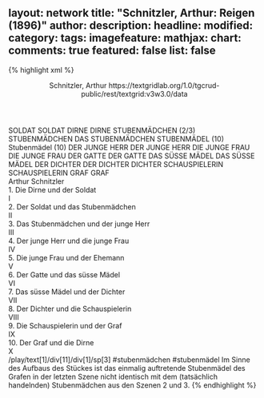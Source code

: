 layout: network
title: "Schnitzler, Arthur: Reigen (1896)"
author:
description:
headline:
modified:
category:
tags:
imagefeature:
mathjax:
chart:
comments: true
featured: false
list: false
---
{% highlight xml %}
<?xml-model href="https://raw.githubusercontent.com/DLiNa/project/master/rules/lina.rnc"?><?xml-model href="https://raw.githubusercontent.com/DLiNa/project/master/rules/lina.sch"?>
<play xmlns="http://lina.digital">
  <header>
    <title>Reigen</title>
    <subtitle/>
    <genretitle/>
    <author>Schnitzler, Arthur</author>
    <date when="1896" type="written"/>
  	<date when="1902" type="print"/>
  	<date when="1920" type="premiere"/>
  	<source>https://textgridlab.org/1.0/tgcrud-public/rest/textgrid:v3w3.0/data</source>
  </header>
  <personae>
    <character>
      <name>SOLDAT</name>
      <alias xml:id="soldat">
        <name>SOLDAT</name>
      </alias>
    </character>
    <character>
      <name>DIRNE</name>
      <alias xml:id="dirne">
        <name>DIRNE</name>
      </alias>
    </character>
    <character>
      <name>STUBENMÄDCHEN (2/3)</name>
      <alias xml:id="stubenmädchen">
        <name>STUBENMÄDCHEN</name>
      </alias>
    	<alias xml:id="das_stubenmädchen">
    		<name>DAS STUBENMÄDCHEN</name>
    	</alias>
    </character>
  	<character>
  		<name>STUBENMÄDEL (10)</name>
  		<alias xml:id="stubenmädel">
  			<name>Stubenmädel (10)</name>
  		</alias>
  	</character>
    <character>
      <name>DER JUNGE HERR</name>
      <alias xml:id="der_junge_herr">
        <name>DER JUNGE HERR</name>
      </alias>
    </character>
    <character>
      <name>DIE JUNGE FRAU</name>
      <alias xml:id="die_junge_frau">
        <name>DIE JUNGE FRAU</name>
      </alias>
    </character>
    <character>
      <name>DER GATTE</name>
      <alias xml:id="der_gatte">
        <name>DER GATTE</name>
      </alias>
    </character>
    <character>
      <name>DAS SÜSSE MÄDEL</name>
      <alias xml:id="das_süsse_mädel">
        <name>DAS SÜSSE MÄDEL</name>
      </alias>
    </character>
    <character>
      <name>DER DICHTER</name>
      <alias xml:id="der_dichter">
        <name>DER DICHTER</name>
      </alias>
    	<alias xml:id="dichter">
    		<name>DICHTER</name>
    	</alias>
    </character>
    <character>
      <name>SCHAUSPIELERIN</name>
      <alias xml:id="schauspielerin">
        <name>SCHAUSPIELERIN</name>
      </alias>
    </character>
    <character>
      <name>GRAF</name>
      <alias xml:id="graf">
        <name>GRAF</name>
      </alias>
    </character>
  </personae>
  <text>
    <div>
      <head>Arthur Schnitzler</head>
    </div>
    <div>
      <head>1. Die Dirne und der Soldat</head>
      <div>
        <head>I</head>
        <sp who="#soldat">
          <amount n="33" unit="speech_acts"/>
          <amount n="269" unit="words"/>
          <amount n="31" unit="lines"/>
          <amount n="1195" unit="chars"/>
        </sp>
        <sp who="#dirne">
          <amount n="33" unit="speech_acts"/>
          <amount n="290" unit="words"/>
          <amount n="32" unit="lines"/>
          <amount n="1488" unit="chars"/>
        </sp>
      </div>
    </div>
    <div>
      <head>2. Der Soldat und das Stubenmädchen</head>
      <div>
        <head>II</head>
        <sp who="#stubenmädchen">
          <amount n="47" unit="speech_acts"/>
          <amount n="469" unit="words"/>
          <amount n="44" unit="lines"/>
          <amount n="2304" unit="chars"/>
        </sp>
        <sp who="#soldat">
          <amount n="48" unit="speech_acts"/>
          <amount n="501" unit="words"/>
          <amount n="42" unit="lines"/>
          <amount n="2473" unit="chars"/>
        </sp>
      </div>
    </div>
    <div>
      <head>3. Das Stubenmädchen und der junge Herr</head>
      <div>
        <head>III</head>
        <sp who="#das_stubenmädchen">
          <amount n="34" unit="speech_acts"/>
          <amount n="190" unit="words"/>
          <amount n="28" unit="lines"/>
          <amount n="1063" unit="chars"/>
        </sp>
        <sp who="#der_junge_herr">
          <amount n="39" unit="speech_acts"/>
          <amount n="546" unit="words"/>
          <amount n="27" unit="lines"/>
          <amount n="2757" unit="chars"/>
        </sp>
      </div>
    </div>
    <div>
      <head>4. Der junge Herr und die junge Frau</head>
      <div>
        <head>IV</head>
        <sp who="#die_junge_frau">
          <amount n="121" unit="speech_acts"/>
          <amount n="1119" unit="words"/>
          <amount n="96" unit="lines"/>
          <amount n="6037" unit="chars"/>
        </sp>
        <sp who="#der_junge_herr">
          <amount n="122" unit="speech_acts"/>
          <amount n="1308" unit="words"/>
          <amount n="100" unit="lines"/>
          <amount n="6653" unit="chars"/>
        </sp>
      </div>
    </div>
    <div>
      <head>5. Die junge Frau und der Ehemann</head>
      <div>
        <head>V</head>
        <sp who="#die_junge_frau">
          <amount n="68" unit="speech_acts"/>
          <amount n="458" unit="words"/>
          <amount n="64" unit="lines"/>
          <amount n="2423" unit="chars"/>
        </sp>
        <sp who="#der_gatte">
          <amount n="67" unit="speech_acts"/>
          <amount n="1206" unit="words"/>
          <amount n="44" unit="lines"/>
          <amount n="6429" unit="chars"/>
        </sp>
      </div>
    </div>
    <div>
      <head>6. Der Gatte und das süsse Mädel</head>
      <div>
        <head>VI</head>
        <sp who="#der_gatte">
          <amount n="131" unit="speech_acts"/>
          <amount n="1253" unit="words"/>
          <amount n="115" unit="lines"/>
          <amount n="6425" unit="chars"/>
        </sp>
        <sp who="#das_süsse_mädel">
          <amount n="129" unit="speech_acts"/>
          <amount n="1223" unit="words"/>
          <amount n="110" unit="lines"/>
          <amount n="6263" unit="chars"/>
        </sp>
      </div>
    </div>
    <div>
      <head>7. Das süsse Mädel und der Dichter</head>
      <div>
        <head>VII</head>
        <sp who="#der_dichter">
          <amount n="83" unit="speech_acts"/>
          <amount n="1339" unit="words"/>
          <amount n="59" unit="lines"/>
          <amount n="7116" unit="chars"/>
        </sp>
        <sp who="#das_süsse_mädel">
          <amount n="82" unit="speech_acts"/>
          <amount n="667" unit="words"/>
          <amount n="77" unit="lines"/>
          <amount n="3351" unit="chars"/>
        </sp>
      </div>
    </div>
    <div>
      <head>8. Der Dichter und die Schauspielerin</head>
      <div>
        <head>VIII</head>
        <sp who="#dichter">
          <amount n="88" unit="speech_acts"/>
          <amount n="800" unit="words"/>
          <amount n="74" unit="lines"/>
          <amount n="4165" unit="chars"/>
        </sp>
        <sp who="#schauspielerin">
          <amount n="89" unit="speech_acts"/>
          <amount n="766" unit="words"/>
          <amount n="82" unit="lines"/>
          <amount n="4021" unit="chars"/>
        </sp>
      </div>
    </div>
    <div>
      <head>9. Die Schauspielerin und der Graf</head>
      <div>
        <head>IX</head>
        <sp who="#schauspielerin">
          <amount n="83" unit="speech_acts"/>
          <amount n="800" unit="words"/>
          <amount n="72" unit="lines"/>
          <amount n="4155" unit="chars"/>
        </sp>
        <sp who="#graf">
          <amount n="81" unit="speech_acts"/>
          <amount n="1298" unit="words"/>
          <amount n="56" unit="lines"/>
          <amount n="6815" unit="chars"/>
        </sp>
      </div>
    </div>
    <div>
      <head>10. Der Graf und die Dirne</head>
      <div>
        <head>X</head>
        <sp who="#graf">
          <amount n="52" unit="speech_acts"/>
          <amount n="1037" unit="words"/>
          <amount n="40" unit="lines"/>
          <amount n="5651" unit="chars"/>
        </sp>
        <sp who="#dirne">
          <amount n="50" unit="speech_acts"/>
          <amount n="392" unit="words"/>
          <amount n="47" unit="lines"/>
          <amount n="2034" unit="chars"/>
        </sp>
        <sp who="#stubenmädel">
          <amount n="1" unit="speech_acts"/>
          <amount n="2" unit="words"/>
          <amount n="1" unit="lines"/>
          <amount n="13" unit="chars"/>
        </sp>
      </div>
    </div>
  </text>
	<documentation>
		<change n="1" type="adjustSpeaker" who="dariokampkaspar">
			<path>/play/text[1]/div[11]/div[1]/sp[3]</path>
			<orig>#stubenmädchen</orig>
			<corr>#stubenmädel</corr>
			<comment>Im Sinne des Aufbaus des Stückes ist das einmalig auftretende Stubenmädel des Grafen in der letzten Szene nicht identisch mit dem (tatsächlich handelnden) Stubenmädchen aus den Szenen 2 und 3.</comment>
		</change>
	</documentation>
</play>
{% endhighlight %}